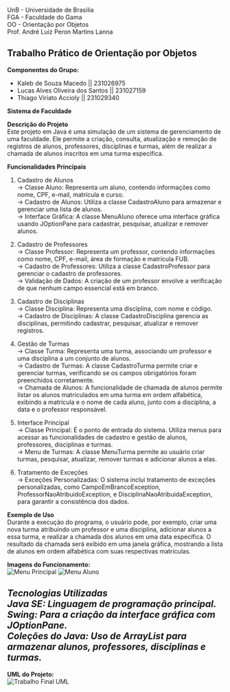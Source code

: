 UnB - Universidade de Brasilia <br>
FGA - Faculdade do Gama <br>
OO - Orientação por Objetos <br>
Prof. André Luiz Peron Martins Lanna <br>

Trabalho Prático de Orientação por Objetos
---------------------------------------------------------------------------------------------------------------------------------------------------------------------------------------------------------------------
**Componentes do Grupo:**
- Kaleb de Souza Macedo || 231026975
- Lucas Alves Oliveira dos Santos || 231027159
- Thiago Viriato Accioly || 231029340

**Sistema de Faculdade** <br>

**Descrição do Projeto** <br>
Este projeto em Java é uma simulação de um sistema de gerenciamento de uma faculdade. Ele permite a criação, consulta, atualização e remoção de registros de alunos, professores, disciplinas e turmas, além de realizar a chamada de alunos inscritos em uma turma específica. 

**Funcionalidades Principais**
1. Cadastro de Alunos <br>
-> Classe Aluno: Representa um aluno, contendo informações como nome, CPF, e-mail, matrícula e curso. <br>
-> Cadastro de Alunos: Utiliza a classe CadastroAluno para armazenar e gerenciar uma lista de alunos. <br>
-> Interface Gráfica: A classe MenuAluno oferece uma interface gráfica usando JOptionPane para cadastrar, pesquisar, atualizar e remover alunos. <br>
   
2. Cadastro de Professores <br>
-> Classe Professor: Representa um professor, contendo informações como nome, CPF, e-mail, área de formação e matrícula FUB. <br>
-> Cadastro de Professores: Utiliza a classe CadastroProfessor para gerenciar o cadastro de professores. <br>
-> Validação de Dados: A criação de um professor envolve a verificação de que nenhum campo essencial está em branco. <br>
   
3. Cadastro de Disciplinas <br>
-> Classe Disciplina: Representa uma disciplina, com nome e código. <br>
-> Cadastro de Disciplinas: A classe CadastroDisciplina gerencia as disciplinas, permitindo cadastrar, pesquisar, atualizar e remover registros. <br>
   
4. Gestão de Turmas <br>
-> Classe Turma: Representa uma turma, associando um professor e uma disciplina a um conjunto de alunos. <br>
-> Cadastro de Turmas: A classe CadastroTurma permite criar e gerenciar turmas, verificando se os campos obrigatórios foram preenchidos corretamente. <br>
-> Chamada de Alunos: A funcionalidade de chamada de alunos permite listar os alunos matriculados em uma turma em ordem alfabética, exibindo a matrícula e o nome de cada aluno, junto com a disciplina, a data e o professor responsável. <br>
   
5. Interface Principal <br>
-> Classe Principal: É o ponto de entrada do sistema. Utiliza menus para acessar as funcionalidades de cadastro e gestão de alunos, professores, disciplinas e turmas. <br>
-> Menu de Turmas: A classe MenuTurma permite ao usuário criar turmas, pesquisar, atualizar, remover turmas e adicionar alunos a elas. <br>
   
6. Tratamento de Exceções <br>
-> Exceções Personalizadas: O sistema inclui tratamento de exceções personalizadas, como CampoEmBrancoException, ProfessorNaoAtribuidoException, e DisciplinaNaoAtribuidaException, para garantir a consistência dos dados. <br>
   
**Exemplo de Uso** <br>
Durante a execução do programa, o usuário pode, por exemplo, criar uma nova turma atribuindo um professor e uma disciplina, adicionar alunos a essa turma, e realizar a chamada dos alunos em uma data específica. O resultado da chamada será exibido em uma janela gráfica, mostrando a lista de alunos em ordem alfabética com suas respectivas matrículas. <br>

**Imagens do Funcionamento:** <br>
![Menu Principal](https://github.com/user-attachments/assets/3071ee92-eef9-4b80-8085-5c4e2f7cf481)  ![Menu Aluno](https://github.com/user-attachments/assets/8e953c63-8940-44fd-b0c6-7697c310aa79)






***Tecnologias Utilizadas <br>
Java SE: Linguagem de programação principal. <br>
Swing: Para a criação da interface gráfica com JOptionPane. <br>
Coleções do Java: Uso de ArrayList para armazenar alunos, professores, disciplinas e turmas.*** <br>
---------------------------------------------------------------------------------------------------------------------------------------------------------------------------------------------------------------------
**UML do Projeto:** <br>
![Trabalho Final UML](https://github.com/user-attachments/assets/65ab2481-f1bf-4547-b8f7-e938afb156c4)
